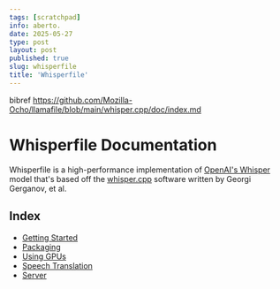 ```yaml
---
tags: [scratchpad]
info: aberto.
date: 2025-05-27
type: post
layout: post
published: true
slug: whisperfile
title: 'Whisperfile'
---
```

bibref https://github.com/Mozilla-Ocho/llamafile/blob/main/whisper.cpp/doc/index.md

# Whisperfile Documentation

Whisperfile is a high-performance implementation of [OpenAI's
Whisper](https://github.com/openai/whisper) model that's based off the
[whisper.cpp](https://github.com/ggerganov/whisper.cpp) software written
by Georgi Gerganov, et al.

## Index

- [Getting Started](getting-started.md)
- [Packaging](packaging.md)
- [Using GPUs](gpu.md)
- [Speech Translation](translate.md)
- [Server](server.md)